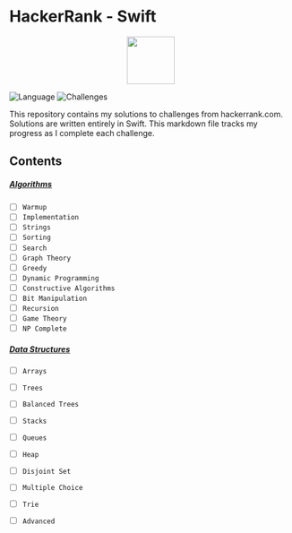 # HackerRank - Swift
<p align="center">
    <a href="https://www.hackerrank.com/ahmetenesirmak">
        <img height=85 src="https://user-images.githubusercontent.com/46414243/105733970-c9019c80-5f3a-11eb-8138-e093ea834718.jpg">
    </a>
</p>

![Language](https://img.shields.io/badge/Language-Swift-orange.svg)
![Challenges](https://img.shields.io/badge/Challenges-8_Complete-green.svg)

This repository contains my solutions to challenges from hackerrank.com. Solutions are written entirely in Swift. This markdown file tracks my progress as I complete each challenge.

## Contents

##### [Algorithms](Algorithms/)
- [ ] `Warmup`
- [ ] `Implementation`
- [ ] `Strings`
- [ ] `Sorting`
- [ ] `Search`
- [ ] `Graph Theory`
- [ ] `Greedy`
- [ ] `Dynamic Programming`
- [ ] `Constructive Algorithms`
- [ ] `Bit Manipulation`
- [ ] `Recursion`
- [ ] `Game Theory`
- [ ] `NP Complete`

##### [Data Structures](Data%Structures/)
- [ ] `Arrays`
- [ ] `Trees`
- [ ] `Balanced Trees`
- [ ] `Stacks`
- [ ] `Queues`
- [ ] `Heap`
- [ ] `Disjoint Set`
- [ ] `Multiple Choice`
- [ ] `Trie`
- [ ] `Advanced`

